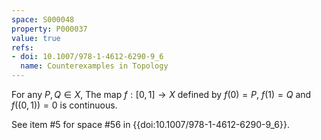 ```yaml
---
space: S000048
property: P000037
value: true
refs:
- doi: 10.1007/978-1-4612-6290-9_6
  name: Counterexamples in Topology
---
```


For any $P,Q \in X$, The map $f:[0,1] \rightarrow X$ defined by $f(0)=P$, $f(1)=Q$ and $f((0,1))=0$ is continuous.

See item #5 for space #56 in {{doi:10.1007/978-1-4612-6290-9_6}}.
